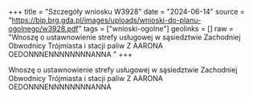 +++
title = "Szczegóły wniosku W3928"
date = "2024-06-14"
source = "https://bip.brg.gda.pl/images/uploads/wnioski-do-planu-ogolnego/w3928.pdf"
tags = ["wnioski-ogolne"]
geolinks = []
raw = "Wnoszę o ustawnowienie strefy usługowej w sąsiedztwie Zachodniej Obwodnicy Trójmiasta i stacji paliw Z AARONA OEDONNNENNNNNNNNANNA "
+++

Wnoszę o ustawnowienie strefy usługowej w sąsiedztwie Zachodniej Obwodnicy
Trójmiasta i stacji paliw
Z AARONA OEDONNNENNNNNNNNANNA



